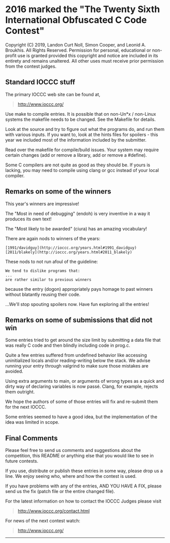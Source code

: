 2016 marked the "The Twenty Sixth International Obfuscated C Code Contest"
==========================================================================

Copyright (C) 2019, Landon Curt Noll, Simon Cooper, and Leonid A.
Broukhis. All Rights Reserved. Permission for personal, educational
or non-profit use is granted provided this copyright and notice are
included in its entirety and remains unaltered.  All other uses
must receive prior permission from the contest judges.


Standard IOCCC stuff
--------------------

The primary IOCCC web site can be found at,

>	<http://www.ioccc.org/>

Use make to compile entries.  It is possible that on non-Un\*x / non-Linux
systems the makefile needs to be changed.  See the Makefile for details.

Look at the source and try to figure out what the programs do, and run
them with various inputs.  If you want to, look at the hints files for
spoilers - this year we included most of the information included
by the submitter.

Read over the makefile for compile/build issues.  Your system may require
certain changes (add or remove a library, add or remove a #define).

Some C compilers are not quite as good as they should be.  If yours is
lacking, you may need to compile using clang or gcc instead of your local
compiler.


Remarks on some of the winners
------------------------------

This year's winners are impressive!

The "Most in need of debugging" (endoh) is very inventive in a way it produces its own text!

The "Most likely to be awarded" (ciura) has an amazing vocabulary!

There are again nods to winners of the years:

	[1991/davidguy](http://ioccc.org/years.html#1991_davidguy)
	[2011/blakely](http://ioccc.org/years.html#2011_blakely)

These nods to not run afoul of the guideline:

	We tend to dislike programs that:
	...
	are rather similar to previous winners

because the entry (dogon) appropriately pays homage to past winners
without blatantly reusing their code.

...We'll stop spouting spoilers now. Have fun exploring all the entries!


Remarks on some of submissions that did not win
-----------------------------------------------

Some entries tried to get around the size limit by submitting a data
file that was really C code and then blindly including code in prog.c.

Quite a few entries suffered from undefined behavior like accessing
uninitialized locals and/or reading-writing below the stack. 
We advise running your entry through valgrind to make sure those mistakes
are avoided.

Using extra arguments to main, or arguments of wrong types as a quick and dirty
way of declaring variables is now passé. Clang, for example, rejects them outright.

We hope the authors of some of those entries will fix and re-submit
them for the next IOCCC.

Some entries seemed to have a good idea, but the implementation of
the idea was limited in scope.


Final Comments
--------------

Please feel free to send us comments and suggestions about the
competition, this README or anything else that you would like to see in
future contests.

If you use, distribute or publish these entries in some way, please drop
us a line.  We enjoy seeing who, where and how the contest is used.

If you have problems with any of the entries, AND YOU HAVE A FIX, please
send us the fix (patch file or the entire changed file).

For the latest information on how to contact the IOCCC Judges please visit

>	<http://www.ioccc.org/contact.html>

For news of the next contest watch:

>	<http://www.ioccc.org/>

--------------------------------------------------------------------------------
<!--
(c) Copyright 1984-2019, [Leo Broukhis, Simon Cooper, Landon Curt Noll][judges] - All rights reserved
This work is licensed under a [Creative Commons Attribution-ShareAlike 3.0 Unported License][cc].

[judges]: http://www.ioccc.org/judges.html
[cc]: http://creativecommons.org/licenses/by-sa/3.0/
-->
